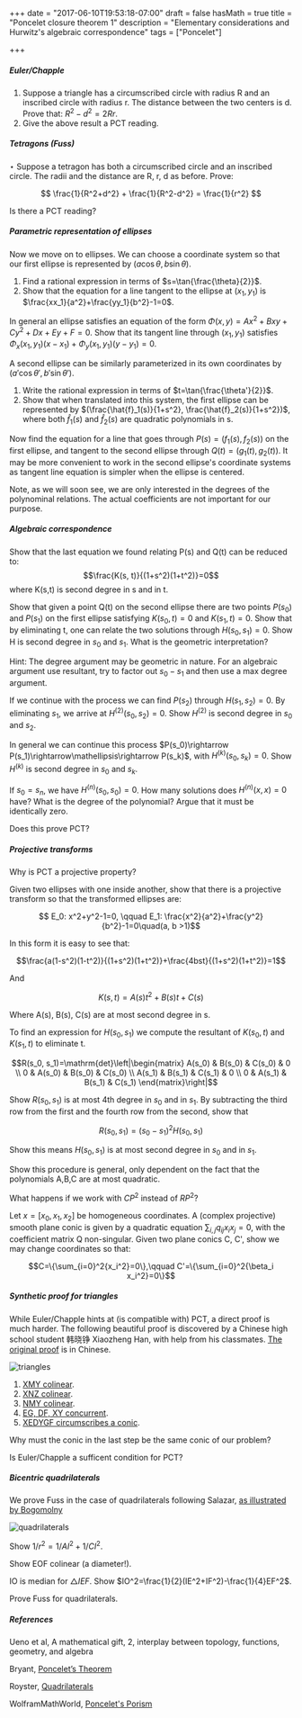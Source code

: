 +++
date = "2017-06-10T19:53:18-07:00"
draft = false
hasMath = true
title = "Poncelet closure theorem 1"
description = "Elementary considerations and Hurwitz's algebraic correspondence"
tags = ["Poncelet"]

+++

##### Euler/Chapple

1. Suppose a triangle has a circumscribed circle with radius R and an inscribed circle with radius r.
The distance between the two centers is d.
Prove that: $R^2 - d^2 = 2Rr$.
1. Give the above result a PCT reading.

##### Tetragons (Fuss)

$\star$ Suppose a tetragon has both a circumscribed circle and an inscribed circle. The radii and the distance are R, r, d as before. Prove:

$$ \frac{1}{R^2+d^2} + \frac{1}{R^2-d^2} = \frac{1}{r^2} $$

Is there a PCT reading?

##### Parametric representation of ellipses

Now we move on to ellipses.
We can choose a coordinate system so that our first ellipse is represented by $(a\cos{\theta}, b\sin{\theta})$.

1. Find a rational expression in terms of $s=\tan{\frac{\theta}{2}}$.
1. Show that the equation for a line tangent to the ellipse at $(x_1, y_1)$ is $\frac{xx_1}{a^2}+\frac{yy_1}{b^2}-1=0$.

In general an ellipse satisfies an equation of the form $\Phi(x,y) = Ax^2+Bxy+Cy^2+Dx+Ey+F=0$.
Show that its tangent line through $(x_1, y_1)$ satisfies $\Phi_x(x_1, y_1)(x-x_1)+\Phi_y(x_1, y_1)(y-y_1)=0$.

A second ellipse can be similarly parameterized in its own coordinates by $(a'\cos{\theta'}, b'\sin{\theta'})$.

1. Write the rational expression in terms of $t=\tan{\frac{\theta'}{2}}$.
1. Show that when translated into this system, the first ellipse can be represented by $(\frac{\hat{f}_1(s)}{1+s^2}, \frac{\hat{f}_2(s)}{1+s^2})$, where both $\hat{f}_1(s)$ and $\hat{f}_2(s)$ are quadratic polynomials in s.

Now find the equation for a line that goes through $P(s)=(f_1(s), f_2(s))$ on the first ellipse, and tangent to the second ellipse through $Q(t)=(g_1(t), g_2(t))$.
It may be more convenient to work in the second ellipse's coordinate systems as tangent line equation is simpler when the ellipse is centered.

Note, as we will soon see, we are only interested in the degrees of the polynominal relations.
The actual coefficients are not important for our purpose.

##### Algebraic correspondence

Show that the last equation we found relating P(s) and Q(t) can be reduced to:
$$\frac{K(s, t)}{(1+s^2)(1+t^2)}=0$$
where K(s,t) is second degree in s and in t.

Show that given a point Q(t) on the second ellipse there are two points $P(s_0)$ and $P(s_1)$ on the first ellipse satisfying $K(s_0, t)=0$ and $K(s_1, t)=0$.
Show that by eliminating t, one can relate the two solutions through $H(s_0, s_1)=0$.
Show H is second degree in $s_0$ and $s_1$.
What is the geometric interpretation?

Hint: The degree argument may be geometric in nature.
For an algebraic argument use resultant, try to factor out $s_0-s_1$ and then use a max degree argument.

If we continue with the process we can find $P(s_2)$ through $H(s_1, s_2)=0$.
By eliminating $s_1$, we arrive at $H^{(2)}(s_0, s_2) = 0$.
Show $H^{(2)}$ is second degree in $s_0$ and $s_2$.

In general we can continue this process $P(s_0)\rightarrow P(s_1)\rightarrow\mathellipsis\rightarrow P(s_k)$, with $H^{(k)}(s_0, s_k)=0$.
Show $H^{(k)}$ is second degree in $s_0$ and $s_k$.

If $s_0 = s_n$, we have $H^{(n)}(s_0, s_0)=0$.
How many solutions does $H^{(n)}(x, x)=0$ have?
What is the degree of the polynomial?
Argue that it must be identically zero.

Does this prove PCT?

##### Projective transforms

Why is PCT a projective property?

Given two ellipses with one inside another, show that there is a projective transform so that the transformed ellipses are:

$$ E_0: x^2+y^2-1=0, \qquad E_1: \frac{x^2}{a^2}+\frac{y^2}{b^2}-1=0\quad(a, b >1)$$

In this form it is easy to see that:

$$\frac{a(1-s^2)(1-t^2)}{(1+s^2)(1+t^2)}+\frac{4bst}{(1+s^2)(1+t^2)}=1$$

And

$$K(s, t)=A(s)t^2+B(s)t+C(s)$$

Where A(s), B(s), C(s) are at most second degree in s.

To find an expression for $H(s_0, s_1)$ we compute the resultant of $K(s_0, t)$ and $K(s_1, t)$ to eliminate t.

$$R(s_0, s_1)=\mathrm{det}\left|\begin{matrix} A(s_0) & B(s_0) & C(s_0) & 0 \\ 0 & A(s_0) & B(s_0) & C(s_0) \\ A(s_1) & B(s_1) & C(s_1) & 0 \\ 0 & A(s_1) & B(s_1) & C(s_1) \end{matrix}\right|$$ 

Show $R(s_0, s_1)$ is at most 4th degree in $s_0$ and in $s_1$.
By subtracting the third row from the first and the fourth row from the second, show that

$$R(s_0, s_1) = (s_0-s_1)^2H(s_0, s_1)$$

Show this means $H(s_0, s_1)$ is at most second degree in $s_0$ and in $s_1$.

Show this procedure is general, only dependent on the fact that the polynomials A,B,C are at most quadratic.

What happens if we work with $CP^2$ instead of $RP^2$?

Let $x=[x_0,x_1,x_2]$ be homogeneous coordinates.
A (complex projective) smooth plane conic is given by a quadratic equation $\sum_{i,j}{q_{ij} x_i x_j}=0$, with the coefficient matrix Q non-singular.
Given two plane conics C, C', show we may change coordinates so that:

$$C=\{\sum_{i=0}^2{x_i^2}=0\},\qquad C'=\{\sum_{i=0}^2{\beta_i x_i^2}=0\}$$


##### Synthetic proof for triangles

While Euler/Chapple hints at (is compatible with) PCT, a direct proof is much harder.
The following beautiful proof is discovered by a Chinese high school student 韩晓铮 Xiaozheng Han, with help from his classmates.
[The original proof](http://www.xieguofang.cn/Mailbox/Reply_to_Han's_proof_of_the_triangle_case_of_Poncelet_Porism.htm) is in Chinese.

![triangles](http://www.xieguofang.cn/Mailbox/Image1.gif)

1. [XMY colinear](hint://Pascal/on/PQACBR).
1. [XNZ colinear](hint://Pappas/BED/QFG).
1. [NMY colinear](hint://Pappas/BDA/QGR).
1. [EG, DF, XY concurrent](hint://XYZ/colinear).
1. [XEDYGF circumscribes a conic](hint://Branchon).

Why must the conic in the last step be the same conic of our problem?

Is Euler/Chapple a sufficent condition for PCT?

##### Bicentric quadrilaterals

We prove Fuss in the case of quadrilaterals following Salazar, [as illustrated by Bogomolny](http://www.cut-the-knot.org/Curriculum/Geometry/Fuss.shtml#S)

![quadrilaterals](http://www.cut-the-knot.org/Curriculum/Geometry/Fuss.gif)

Show $1/r^2 = 1/AI^2 + 1/CI^2$.

Show EOF colinear (a diameter!).

IO is median for $\triangle IEF$. Show $IO^2=\frac{1}{2}(IE^2+IF^2)-\frac{1}{4}EF^2$.

Prove Fuss for quadrilaterals.

##### References

Ueno et al, A mathematical gift, 2, interplay between topology, functions, geometry, and algebra

Bryant, [Poncelet’s Theorem](http://arimoto.lolipop.jp/PonceletforBMC.pdf)

Royster, [Quadrilaterals](http://www.msc.uky.edu/droyster/courses/fall11/MA341/Classnotes/Lecture%2023%20Handouts.pdf)

WolframMathWorld, [Poncelet's Porism](http://mathworld.wolfram.com/PonceletsPorism.html)
